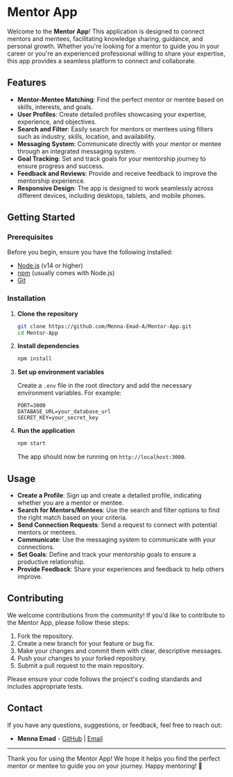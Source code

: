 # Mentor App

Welcome to the **Mentor App**! This application is designed to connect mentors and mentees, facilitating knowledge sharing, guidance, and personal growth. Whether you're looking for a mentor to guide you in your career or you're an experienced professional willing to share your expertise, this app provides a seamless platform to connect and collaborate.

## Features

- **Mentor-Mentee Matching**: Find the perfect mentor or mentee based on skills, interests, and goals.
- **User Profiles**: Create detailed profiles showcasing your expertise, experience, and objectives.
- **Search and Filter**: Easily search for mentors or mentees using filters such as industry, skills, location, and availability.
- **Messaging System**: Communicate directly with your mentor or mentee through an integrated messaging system.
- **Goal Tracking**: Set and track goals for your mentorship journey to ensure progress and success.
- **Feedback and Reviews**: Provide and receive feedback to improve the mentorship experience.
- **Responsive Design**: The app is designed to work seamlessly across different devices, including desktops, tablets, and mobile phones.

## Getting Started

### Prerequisites

Before you begin, ensure you have the following installed:

- [Node.js](https://nodejs.org/) (v14 or higher)
- [npm](https://www.npmjs.com/) (usually comes with Node.js)
- [Git](https://git-scm.com/)

### Installation

1. **Clone the repository**

   ```bash
   git clone https://github.com/Menna-Emad-A/Mentor-App.git
   cd Mentor-App
   ```

2. **Install dependencies**

   ```bash
   npm install
   ```

3. **Set up environment variables**

   Create a `.env` file in the root directory and add the necessary environment variables. For example:

   ```env
   PORT=3000
   DATABASE_URL=your_database_url
   SECRET_KEY=your_secret_key
   ```

4. **Run the application**

   ```bash
   npm start
   ```

   The app should now be running on `http://localhost:3000`.

## Usage

- **Create a Profile**: Sign up and create a detailed profile, indicating whether you are a mentor or mentee.
- **Search for Mentors/Mentees**: Use the search and filter options to find the right match based on your criteria.
- **Send Connection Requests**: Send a request to connect with potential mentors or mentees.
- **Communicate**: Use the messaging system to communicate with your connections.
- **Set Goals**: Define and track your mentorship goals to ensure a productive relationship.
- **Provide Feedback**: Share your experiences and feedback to help others improve.

## Contributing

We welcome contributions from the community! If you'd like to contribute to the Mentor App, please follow these steps:

1. Fork the repository.
2. Create a new branch for your feature or bug fix.
3. Make your changes and commit them with clear, descriptive messages.
4. Push your changes to your forked repository.
5. Submit a pull request to the main repository.

Please ensure your code follows the project's coding standards and includes appropriate tests.



## Contact

If you have any questions, suggestions, or feedback, feel free to reach out:

- **Menna Emad** - [GitHub](https://github.com/Menna-Emad-A) | [Email](mailto:mennaegypt1@gmail.com)

---

Thank you for using the Mentor App! We hope it helps you find the perfect mentor or mentee to guide you on your journey. Happy mentoring! 🚀
